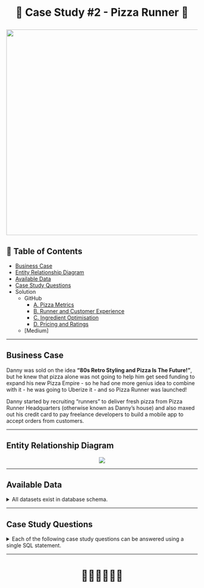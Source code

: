 # <p align="center" style="margin-top: 0px;">🍕 Case Study #2 - Pizza Runner 🍕

<p align="center" style="margin-bottom: 0px !important;">
  <img src="https://user-images.githubusercontent.com/43850912/143774959-a4438572-95bd-451b-8b53-cb77581698c8.png" width="540" height="540">

## 🧾 Table of Contents
- [Business Case](#business-case)
- [Entity Relationship Diagram](#entity-relationship-diagram)
- [Available Data](#available-data)
- [Case Study Questions](#case-study-questions)
- Solution 
  - GitHub
    - [A. Pizza Metrics](https://github.com/hydaai/8-Week-SQL-Challenge/blob/36b95196f8f57c8ec4705a6084084058bfdc1941/Case%20Study%20%232%20-%20Pizza%20Runner/A.%20Pizza%20Metrics.md)
    - [B. Runner and Customer Experience](https://github.com/hydaai/8-Week-SQL-Challenge/blob/36b95196f8f57c8ec4705a6084084058bfdc1941/Case%20Study%20%232%20-%20Pizza%20Runner/B.%20Runner%20and%20Customer%20Experience.md)
    - [C. Ingredient Optimisation](https://github.com/hydaai/8-Week-SQL-Challenge/blob/36b95196f8f57c8ec4705a6084084058bfdc1941/Case%20Study%20%232%20-%20Pizza%20Runner/C.%20Ingredient%20Optimisation.md)
    - [D. Pricing and Ratings](https://github.com/hydaai/8-Week-SQL-Challenge/blob/36b95196f8f57c8ec4705a6084084058bfdc1941/Case%20Study%20%232%20-%20Pizza%20Runner/D.%20Pricing%20and%20Ratings.md)
  - [Medium]
    
***

## Business Case
  
Danny was sold on the idea **“80s Retro Styling and Pizza Is The Future!”**, 
  but he knew that pizza alone was not going to help him get seed funding to expand his new Pizza Empire - 
  so he had one more genius idea to combine with it - he was going to Uberize it - and so Pizza Runner was launched!

Danny started by recruiting “runners” to deliver fresh pizza from Pizza Runner Headquarters (otherwise known as Danny’s house) 
  and also maxed out his credit card to pay freelance developers to build a mobile app to accept orders from customers.

***
    
## Entity Relationship Diagram
<p align="center" style="margin-bottom: 0px !important;">
  <img src="https://user-images.githubusercontent.com/43850912/143775164-d5ce6601-55a1-4002-ad76-bac0bffc0fb9.png">

***

## Available Data
  
<details><summary>
    All datasets exist in database schema.
  </summary> 
  
 #### ``Table 1: runners``
runner_id | registration_date
-- | --
1 | 2021-01-01
2 | 2021-01-03
3 | 2021-01-08
4 | 2021-01-15

#### ``Table 2: customer_orders``
order_id | customer_id | pizza_id | exclusions | extras | order_time
-- | -- | -- | -- | -- | --
1 | 101 | 1 |   |   | 2021-01-01 18:05:02
2 | 101 | 1 |   |   | 2021-01-01 19:00:52
3 | 102 | 1 |   |   | 2021-01-02 23:51:23
3 | 102 | 2 |   | NaN | 2021-01-02 23:51:23
4 | 103 | 1 | 4 |   | 2021-01-04 13:23:46
4 | 103 | 1 | 4 |   | 2021-01-04 13:23:46
4 | 103 | 2 | 4 |   | 2021-01-04 13:23:46
5 | 104 | 1 | null | 1 | 2021-01-08 21:00:29
6 | 101 | 2 | null | null | 2021-01-08 21:03:13
7 | 105 | 2 | null | 1 | 2021-01-08 21:20:29
8 | 102 | 1 | null | null | 2021-01-09 23:54:33
9 | 103 | 1 | 4 | 1, 5 | 2021-01-10 11:22:59
10 | 104 | 1 | null | null | 2021-01-11 18:34:49
10 | 104 | 1 | 2, 6 | 1, 4 | 2021-01-11 18:34:49

#### ``Table 3: runner_orders``
order_id | runner_id | pickup_time | distance | duration | cancellation
-- | -- | -- | -- | -- | --
1 | 1 | 2021-01-01 18:15:34 | 20km | 32 minutes |  
2 | 1 | 2021-01-01 19:10:54 | 20km | 27 minutes |  
3 | 1 | 2021-01-03 00:12:37 | 13.4km | 20 mins | NaN
4 | 2 | 2021-01-04 13:53:03 | 23.4 | 40 | NaN
5 | 3 | 2021-01-08 21:10:57 | 10 | 15 | NaN
6 | 3 | null | null | null | Restaurant Cancellation
7 | 2 | 2020-01-08 21:30:45 | 25km | 25mins | null
8 | 2 | 2020-01-10 00:15:02 | 23.4 km | 15 minute | null
9 | 2 | null | null | null | Customer Cancellation
10 | 1 | 2020-01-11 18:50:20 | 10km | 10minutes | null

#### ``Table 4: pizza_names``
pizza_id | pizza_name
-- | --
1 | Meat Lovers
2 | Vegetarian

#### ``Table 5: pizza_recipes``
pizza_id | toppings
-- | --
1 | 1, 2, 3, 4, 5, 6, 8, 10
2 | 4, 6, 7, 9, 11, 12

#### ``Table 6: pizza_toppings``
topping_id | topping_name
-- | --
1 | Bacon
2 | BBQ Sauce
3 | Beef
4 | Cheese
5 | Chicken
6 | Mushrooms
7 | Onions
8 | Pepperoni
9 | Peppers
10 | Salami
11 | Tomatoes
12 | Tomato Sauce

  </details>

***

## Case Study Questions
<details><summary>
Each of the following case study questions can be answered using a single SQL statement.
</summary> 

<details><summary>
  A. Pizza Metrics</summary>
  
1. How many pizzas were ordered?
2. How many unique customer orders were made?
3. How many successful orders were delivered by each runner?
4. How many of each type of pizza was delivered?
5. How many Vegetarian and Meatlovers were ordered by each customer?
6. What was the maximum number of pizzas delivered in a single order?
7. For each customer, how many delivered pizzas had at least 1 change and how many had no changes?
8. How many pizzas were delivered that had both exclusions and extras?
9. What was the total volume of pizzas ordered for each hour of the day?
10. What was the volume of orders for each day of the week?
</details>
  
<details><summary>
  B. Runner and Customer Experience</summary>
  
1. How many runners signed up for each 1 week period? (i.e. week starts 2021-01-01)
2. What was the average time in minutes it took for each runner to arrive at the Pizza Runner HQ to pickup the order?
3. Is there any relationship between the number of pizzas and how long the order takes to prepare?
4. What was the average distance travelled for each customer?
5. What was the difference between the longest and shortest delivery times for all orders?
6. What was the average speed for each runner for each delivery and do you notice any trend for these values?
7. What is the successful delivery percentage for each runner?
</details>

<details><summary>
  C. Ingredient Optimisation</summary>
  
1. What are the standard ingredients for each pizza?
2. What was the most commonly added extra?
3. What was the most common exclusion?
4. Generate an order item for each record in the customers_orders table in the format of one of the following:
	Meat Lovers
	Meat Lovers - Exclude Beef
	Meat Lovers - Extra Bacon
	Meat Lovers - Exclude Cheese, Bacon - Extra Mushroom, Peppers
5. Generate an alphabetically ordered comma separated ingredient list for each pizza order from the customer_orders table and add a 2x in front of any relevant ingredients
	For example: "Meat Lovers: 2xBacon, Beef, ... , Salami"
6. What is the total quantity of each ingredient used in all delivered pizzas sorted by most frequent first?
</details>

<details><summary>
  D. Pricing and Ratings</summary>
  
1. If a Meat Lovers pizza costs $12 and Vegetarian costs $10 and there were no charges for changes - how much money has Pizza Runner made so far if there are no delivery fees?
2. What if there was an additional $1 charge for any pizza extras?
	Add cheese is $1 extra
3. The Pizza Runner team now wants to add an additional ratings system that allows customers to rate their runner, how would you design an additional table for this new dataset - generate a schema for this new table and insert your own data for ratings for each successful customer order between 1 to 5.
4. Using your newly generated table - can you join all of the information together to form a table which has the following information for successful deliveries?
	customer_id
	order_id
	runner_id
	rating
	order_time
	pickup_time
	Time between order and pickup
	Delivery duration
	Average speed
	Total number of pizzas
5. If a Meat Lovers pizza was $12 and Vegetarian $10 fixed prices with no cost for extras and each runner is paid $0.30 per kilometre traveled - how much money does Pizza Runner have left over after these deliveries?
</details>

<details><summary>
  E. Bonus Questions</summary>
  
If Danny wants to expand his range of pizzas - how would this impact the existing data design? Write an INSERT statement to demonstrate what would happen if a new Supreme pizza with all the toppings was added to the Pizza Runner menu?
</details></details>
  
***

# <p align="center" style="margin-top: 0px;">👩‍💻👩‍💻👩‍💻
